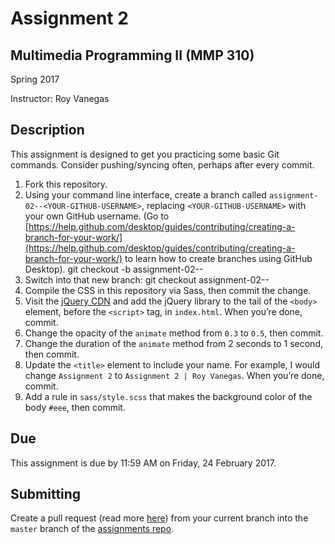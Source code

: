 # Assignment 2
## Multimedia Programming II (MMP 310)

Spring 2017

Instructor: Roy Vanegas

## Description
This assignment is designed to get you practicing some basic Git commands. Consider pushing/syncing often, perhaps after every commit.

1. Fork this repository.
2. Using your command line interface, create a branch called `assignment-02--<YOUR-GITHUB-USERNAME>`, replacing `<YOUR-GITHUB-USERNAME>` with your own GitHub username. (Go to [https://help.github.com/desktop/guides/contributing/creating-a-branch-for-your-work/](https://help.github.com/desktop/guides/contributing/creating-a-branch-for-your-work/) to learn how to create branches using GitHub Desktop).
        git checkout -b assignment-02--<YOUR-GITHUB-USERNAME>
3. Switch into that new branch:
        git checkout assignment-02--<YOUR-GITHUB-USERNAME>
4. Compile the CSS in this repository via Sass, then commit the change.
5. Visit the [jQuery CDN](https://code.jquery.com/) and add the jQuery library to the tail of the `<body>` element, before the `<script>` tag, in `index.html`. When you’re done, commit.
6. Change the opacity of the `animate` method from `0.3` to `0.5`, then commit.
7. Change the duration of the `animate` method from 2 seconds to 1 second, then commit.
8. Update the `<title>` element to include your name. For example, I would change `Assignment 2` to `Assignment 2 | Roy Vanegas`. When you’re done, commit.
9. Add a rule in `sass/style.scss` that makes the background color of the body `#eee`, then commit.

## Due
This assignment is due by 11:59 AM on Friday, 24 February 2017.

## Submitting
Create a pull request (read more [here](https://help.github.com/articles/creating-a-pull-request-from-a-fork/)) from your current branch into the `master` branch of the [assignments repo](https://github.com/code-warrior/mmp310-assignments).
